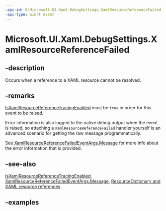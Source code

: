 ```yaml
---
-api-id: E:Microsoft.UI.Xaml.DebugSettings.XamlResourceReferenceFailed
-api-type: winrt event
---
```


# Microsoft.UI.Xaml.DebugSettings.XamlResourceReferenceFailed

<!--
public event Windows.Foundation.TypedEventHandler<Microsoft.UI.Xaml.DebugSettings,Microsoft.UI.Xaml.XamlResourceReferenceFailedEventArgs> XamlResourceReferenceFailed;
-->

## -description

Occurs when a reference to a XAML resource cannot be resolved.

## -remarks

[IsXamlResourceReferenceTracingEnabled](debugsettings_isxamlresourcereferencetracingenabled.md) must be `true` in order for this event to be raised.

Error information is also logged to the native debug output when the event is raised, so attaching a `XamlResourceReferenceFailed` handler yourself is an advanced scenario for getting the raw message programmatically.

See [XamlResourceReferenceFailedEventArgs.Message](xamlresourcereferencefailedeventargs_message.md) for more info about the error information that is provided.

## -see-also

[IsXamlResourceReferenceTracingEnabled](debugsettings_isxamlresourcereferencetracingenabled.md), [XamlResourceReferenceFailedEventArgs.Message](xamlresourcereferencefailedeventargs_message.md), [ResourceDictionary and XAML resource references](/windows/apps/design/style/xaml-resource-dictionary)

## -examples
